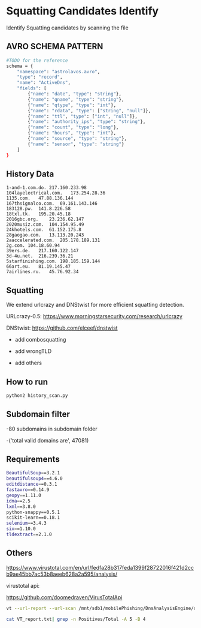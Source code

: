 # Squatting Candidates Identify

Identify Squatting candidates by scanning the file

## AVRO SCHEMA PATTERN

```bash
#TODO for the reference
schema = {
    "namespace": "astrolavos.avro",
    "type": "record",
    "name": "ActiveDns",
    "fields": [
        {"name": "date", "type": "string"},
        {"name": "qname", "type": "string"},
        {"name": "qtype", "type": "int"},
        {"name": "rdata", "type": ["string", "null"]},
        {"name": "ttl", "type": ["int", "null"]},
        {"name": "authority_ips", "type": "string"},
        {"name": "count", "type": "long"},
        {"name": "hours", "type": "int"},
        {"name": "source", "type": "string"},
        {"name": "sensor", "type": "string"}
    ]
}
```

## History Data

```
1-and-1.com.do.	217.160.233.98
104layelectrical.com.	173.254.28.36
1135.com.	47.88.136.144
167thsignalco.com.	69.161.143.146
183128.pw.	141.8.226.58
18txl.tk.	195.20.45.18
2016gbc.org.	23.236.62.147
2020musiz.com.	104.154.95.49
24khotels.com.	61.152.175.8
28gaogao.com.	13.113.20.243
2aaccelerated.com.	205.178.189.131
2g.com.	104.18.60.94
39ers.de.	217.160.122.147
3d-4u.net.	216.239.36.21
5starfinishing.com.	198.185.159.144
66art.eu.	81.19.145.47
7airlines.ru.	45.76.92.34
```

## Squatting

We extend urlcrazy and DNStwist for more efficient squatting detection.

URLcrazy-0.5:  https://www.morningstarsecurity.com/research/urlcrazy

DNStwist: https://github.com/elceef/dnstwist

+ add combosquatting

+ add wrongTLD

+ add others

## How to run

```python
python2 history_scan.py
```

## Subdomain filter

-80 subdomains in subdomain folder

-('total valid domains are', 47081)


## Requirements

```bash
BeautifulSoup==3.2.1
beautifulsoup4==4.6.0
editdistance==0.3.1
fastavro==0.14.9
geopy==1.11.0
idna==2.5
lxml==3.8.0
python-snappy==0.5.1
scikit-learn==0.18.1
selenium==3.4.3
six==1.10.0
tldextract==2.1.0
```

## Others

https://www.virustotal.com/en/url/fedfa28b317feda1399f28722016f421d2ccb9ae45bb7ac53b8aeeb628a2a595/analysis/

virustotal api:

https://github.com/doomedraven/VirusTotalApi

```bash
vt --url-report --url-scan /mnt/sdb1/mobilePhishing/DnsAnalysisEngine/dnsResovle/URL.txt

cat VT_report.txt| grep -n Positives/Total -A 5 -B 4
```
